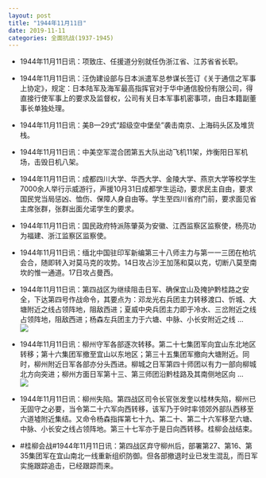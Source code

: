 ```yaml
---
layout: post
title: "1944年11月11日"
date: 2019-11-11
categories: 全面抗战(1937-1945)
---
```


<meta name="referrer" content="no-referrer" />

- 1944年11月11日讯：项致庄、任援道分别就任伪浙江省、江苏省省长职。 

- 1944年11月11日讯：汪伪建设部与日本派遣军总参谋长签订《关于通信之军事上协定》，规定：日本陆军及海军最高指挥官对于华中通信股份有限公司，得直接行使军事上的要求及监督权，公司有关日本军事机密事项，由日本籍副董事长单独处理。 

- 1944年11月11日讯：美B—29式“超级空中堡垒”袭击南京、上海码头区及堆货栈。 

- 1944年11月11日讯：中美空军混合团第五大队出动飞机11架，炸衡阳日军机场，击毁日机八架。 

- 1944年11月11日讯：成都四川大学、华西大学、金陵大学、燕京大学等校学生7000余人举行示威游行，声援10月31日成都学生运动，要求民主自由，要求国民党当局惩凶、恤伤、保障人身自由等。学生至四川省府门前，要求面见省主席张群，张群出面允诺学生的要求。 

- 1944年11月11日讯：国民政府特派陈肇英为安徽、江西监察区监察使，杨亮功为福建、浙江监察区监察使。 

- 1944年11月11日讯：缅北中国驻印军新编第三十八师主力与第一一三团在柏坑会合，随即转入对莫马克的攻势。14日攻占沙王加荡和莫以克，切断八莫至南坎的惟一通道。17日攻占曼西。 

- 1944年11月11日讯：第四战区为继续阻击日军、确保宜山及掩护黔桂路之安全，下达第四号作战命令，其要点为：邓龙光右兵团主力转移渡口、忻城、大塘附近之线占领阵地，阻敌西进；夏威中央兵团主力即于冷水、三岔附近之线占领阵地，阻敌西进；杨森左兵团主力于六塘、中脉、小长安附近之线 ... <br/><img src="https://wx1.sinaimg.cn/large/aca367d8ly1g8tyt9k7flj20c8090jre.jpg" />

- 1944年11月11日讯：柳州守军各部逐次转移。第二十七集团军向宜山东北地区转移；第十六集团军撤至宜山以东地区；第三十五集团军撤向大塘附近。同时，柳州附近日军各部亦分头西进。柳城之日军第四十师团以有力一部向柳城北方向突进；柳州方面日军第十三、第三师团沿黔桂路及其南侧地区向 ... <br/><img src="https://wx4.sinaimg.cn/large/aca367d8ly1g8tx1ugpqmj20c80ayaa4.jpg" />

- 1944年11月11日讯：柳州失陷。第四战区司令长官张发奎以桂林失陷，柳州已无固守之必要，当令第二十六军向西转移，该军乃于9时率领郊外部队西移至六道墟附近集结。又命令杨森指挥第七十九、第二十、第二十六军移至六塘、中脉、小长安之线占领阵地。第三十七军亦于是日向西转移。桂柳会战结束。 

- #桂柳会战#1944年11月11日讯：第四战区弃守柳州后，部署第27、第16、第35集团军在宜山南北一线重新组织防御。但各部撤退时业已发生混乱，而日军实施跟踪追击，已经跟踪而来。 

